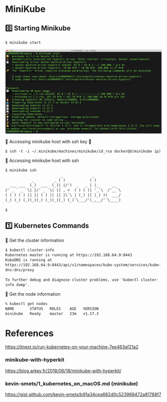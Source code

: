 # MiniKube

## :zero: Starting Minikube

```
$ minikube start 
```

<img src="images/minikube-start.png" width="2710" heigth="1462"></img>

:pushpin: Accessing minikube host with ssh key :key:

```
$ ssh -t -i ~/.minikube/machines/minikube/id_rsa docker@$(minikube ip)
```

:pushpin: Accessing minikube host with ssh

```
$ minikube ssh
                         _             _            
            _         _ ( )           ( )           
  ___ ___  (_)  ___  (_)| |/')  _   _ | |_      __  
/' _ ` _ `\| |/' _ `\| || , <  ( ) ( )| '_`\  /'__`\
| ( ) ( ) || || ( ) || || |\`\ | (_) || |_) )(  ___/
(_) (_) (_)(_)(_) (_)(_)(_) (_)`\___/'(_,__/'`\____)

$ 
```

## :one: Kubernetes Commands

:pushpin: Get the cluster information


```
$ kubectl cluster-info
Kubernetes master is running at https://192.168.64.9:8443
KubeDNS is running at https://192.168.64.9:8443/api/v1/namespaces/kube-system/services/kube-dns:dns/proxy

To further debug and diagnose cluster problems, use 'kubectl cluster-info dump'.
```

:pushpin: Get the node information

```
% kubectl get nodes   
NAME       STATUS   ROLES    AGE   VERSION
minikube   Ready    master   23m   v1.17.3
```


# References

https://itnext.io/run-kubernetes-on-your-machine-7ee463af21a2

### minikube-with-hyperkit

https://blog.arkey.fr/2018/06/18/minikube-with-hyperkit/

### kevin-smets/1_kubernetes_on_macOS.md (minikube)

https://gist.github.com/kevin-smets/b91a34cea662d0c523968472a81788f7

